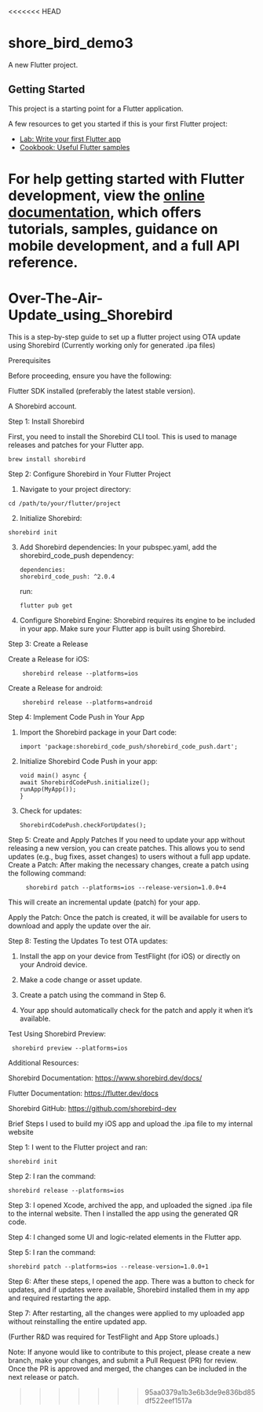 <<<<<<< HEAD
# shore_bird_demo3

A new Flutter project.

## Getting Started

This project is a starting point for a Flutter application.

A few resources to get you started if this is your first Flutter project:

- [Lab: Write your first Flutter app](https://docs.flutter.dev/get-started/codelab)
- [Cookbook: Useful Flutter samples](https://docs.flutter.dev/cookbook)

For help getting started with Flutter development, view the
[online documentation](https://docs.flutter.dev/), which offers tutorials,
samples, guidance on mobile development, and a full API reference.
=======
# Over-The-Air-Update_using_Shorebird

This is a step-by-step guide to set up a flutter project using OTA update using Shorebird (Currently working only for generated .ipa files)

Prerequisites

Before proceeding, ensure you have the following:

Flutter SDK installed (preferably the latest stable version).

A Shorebird account.

Step 1: Install Shorebird

First, you need to install the Shorebird CLI tool. This is used to manage releases and patches for your Flutter app.

    brew install shorebird

Step 2: Configure Shorebird in Your Flutter Project

  1. Navigate to your project directory:

    cd /path/to/your/flutter/project

  2. Initialize Shorebird:

    shorebird init

  3. Add Shorebird dependencies:
     In your pubspec.yaml, add the shorebird_code_push dependency:

         dependencies:
         shorebird_code_push: ^2.0.4
     
     run:

         flutter pub get

   4. Configure Shorebird Engine:
      Shorebird requires its engine to be included in your app. Make sure your Flutter app is built using Shorebird.

Step 3: Create a Release

  Create a Release for iOS:

        shorebird release --platforms=ios

  Create a Release for android:

        shorebird release --platforms=android

Step 4: Implement Code Push in Your App

  1. Import the Shorebird package in your Dart code:

         import 'package:shorebird_code_push/shorebird_code_push.dart';

  2. Initialize Shorebird Code Push in your app:

         void main() async {
         await ShorebirdCodePush.initialize();
         runApp(MyApp());
         }

   3. Check for updates:

          ShorebirdCodePush.checkForUpdates();

Step 5: Create and Apply Patches
    If you need to update your app without releasing a new version, you can create patches. This allows you to send updates (e.g., bug fixes, asset changes) to users without a full app update.
    Create a Patch:
    After making the necessary changes, create a patch using the following command:

         shorebird patch --platforms=ios --release-version=1.0.0+4

   This will create an incremental update (patch) for your app.

   Apply the Patch:
   Once the patch is created, it will be available for users to download and apply the update over the air.

Step 8: Testing the Updates
   To test OTA updates:

  1. Install the app on your device from TestFlight (for iOS) or directly on your Android device.

  2. Make a code change or asset update.

  3. Create a patch using the command in Step 6.

  4. Your app should automatically check for the patch and apply it when it’s available.

Test Using Shorebird Preview:

     shorebird preview --platforms=ios

Additional Resources:

Shorebird Documentation: https://www.shorebird.dev/docs/

Flutter Documentation: https://flutter.dev/docs

Shorebird GitHub: https://github.com/shorebird-dev

Brief Steps I used to build my iOS app and upload the .ipa file to my internal website

Step 1: I went to the Flutter project and ran:

    shorebird init

Step 2: I ran the command:

    shorebird release --platforms=ios

Step 3: I opened Xcode, archived the app, and uploaded the signed .ipa file to the internal website. Then I installed the app using the generated QR code.

Step 4: I changed some UI and logic-related elements in the Flutter app.

Step 5: I ran the command:

    shorebird patch --platforms=ios --release-version=1.0.0+1

Step 6: After these steps, I opened the app. There was a button to check for updates, and if updates were available, Shorebird installed them in my app and required restarting the app.

Step 7: After restarting, all the changes were applied to my uploaded app without reinstalling the entire updated app.

(Further R&D was required for TestFlight and App Store uploads.)

Note: If anyone would like to contribute to this project, please create a new branch, make your changes, and submit a Pull Request (PR) for review. Once the PR is approved and merged, the changes can be included in the next release or patch.





  




>>>>>>> 95aa0379a1b3e6b3de9e836bd85df522eef1517a
